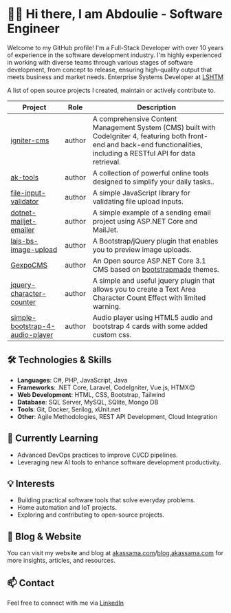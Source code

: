 # 👨‍💻 Hi there, I am Abdoulie  - Software Engineer

Welcome to my GitHub profile! I'm a Full-Stack Developer with over 10 years of experience in the software development industry. I'm highly experienced in working with diverse teams through various stages of software development, from concept to release, ensuring high-quality output that meets business and market needs.
Enterprise Systems Developer at [LSHTM](https://www.lshtm.ac.uk/)

A list of open source projects I created, maintain or actively contribute to.

Project | Role | Description
--- | --- | ---
[igniter-cms](https://github.com/akassama/igniter-cms) | author | A comprehensive Content Management System (CMS) built with CodeIgniter 4, featuring both front-end and back-end functionalities, including a RESTful API for data retrieval.
[ak-tools](https://aktools.net) | author | A collection of powerful online tools designed to simplify your daily tasks..
[file-input-validator](https://github.com/akassama/FileInputValidator) | author | A simple JavaScript library for validating file upload inputs.
[dotnet-mailjet-emailer](https://github.com/akassama/dotnet-mailjet-emailer) | author | A simple example of a sending email project using ASP.NET Core and MailJet.
[lais-bs-image-upload](https://github.com/akassama/lais-bs-image-upload) | author | A Bootstrap/jQuery plugin that enables you to preview image uploads.
[GexpoCMS](https://github.com/akassama/gexpo-cms) | author | An Open source ASP.NET Core 3.1 CMS based on [bootstrapmade](https://bootstrapmade.com/bootstrap-5-templates/) themes.
[jquery-character-counter](https://github.com/akassama/jquery-character-counter) | author | A simple and useful jquery plugin that allows you to create a Text Area Character Count Effect with limited warning.
[simple-bootstrap-4-audio-player](https://github.com/akassama/simple-bootstrap-4-audio-player) | author | Audio player using HTML5 audio and bootstrap 4 cards with some added custom css.
## 🛠️ Technologies & Skills

- **Languages**: C#, PHP, JavaScript, Java
- **Frameworks**: .NET Core, Laravel, CodeIgniter, Vue.js, HTMX😊
- **Web Development**: HTML, CSS, Bootstrap, Tailwind
- **Database**: SQL Server, MySQL, SQlite, Mongo DB
- **Tools**: Git, Docker, Serilog, xUnit.net
- **Other**: Agile Methodologies, REST API Development, Cloud Integration

## 🌱 Currently Learning

- Advanced DevOps practices to improve CI/CD pipelines.
- Leveraging new AI tools to enhance software development productivity.

## 💡 Interests

- Building practical software tools that solve everyday problems.
- Home automation and IoT projects.
- Exploring and contributing to open-source projects.

## 📖 Blog & Website

You can visit my website and blog at [akassama.com](https://akassama.com)/[blog.akassama.com](https://blog.akassama.com) for more insights, articles, and resources.

## 📫 Contact

Feel free to connect with me via [LinkedIn](https://www.linkedin.com/in/akassama/)
